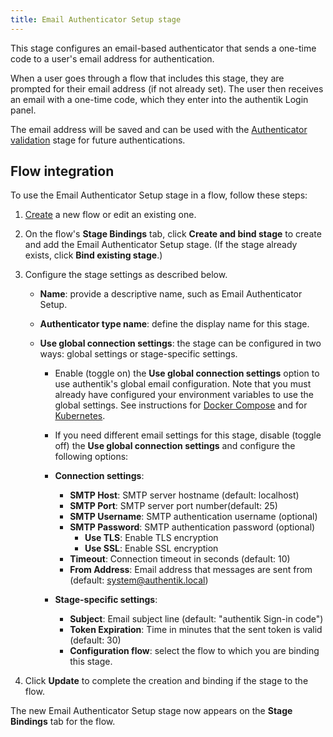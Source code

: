 ```yaml
---
title: Email Authenticator Setup stage
---
```


This stage configures an email-based authenticator that sends a one-time code to a user's email address for authentication.

When a user goes through a flow that includes this stage, they are prompted for their email address (if not already set). The user then receives an email with a one-time code, which they enter into the authentik Login panel.

The email address will be saved and can be used with the [Authenticator validation](../authenticator_validate/index.md) stage for future authentications.

## Flow integration

To use the Email Authenticator Setup stage in a flow, follow these steps:

1. [Create](../../flow/index.md#create-a-custom-flow) a new flow or edit an existing one.
2. On the flow's **Stage Bindings** tab, click **Create and bind stage** to create and add the Email Authenticator Setup stage. (If the stage already exists, click **Bind existing stage**.)
3. Configure the stage settings as described below.

    - **Name**: provide a descriptive name, such as Email Authenticator Setup.
    - **Authenticator type name**: define the display name for this stage.
    - **Use global connection settings**: the stage can be configured in two ways: global settings or stage-specific settings.

        - Enable (toggle on) the **Use global connection settings** option to use authentik's global email configuration. Note that you must already have configured your environment variables to use the global settings. See instructions for [Docker Compose](../../../../install-config/install/docker-compose#email-configuration-optional-but-recommended) and for [Kubernetes](../../../../install-config/install/kubernetes#optional-step-configure-global-email-credentials).

        - If you need different email settings for this stage, disable (toggle off) the **Use global connection settings** and configure the following options:

        - **Connection settings**:

            - **SMTP Host**: SMTP server hostname (default: localhost)
            - **SMTP Port**: SMTP server port number(default: 25)
            - **SMTP Username**: SMTP authentication username (optional)
            - **SMTP Password**: SMTP authentication password (optional)
                - **Use TLS**: Enable TLS encryption
                - **Use SSL**: Enable SSL encryption
            - **Timeout**: Connection timeout in seconds (default: 10)
            - **From Address**: Email address that messages are sent from (default: system@authentik.local)

        - **Stage-specific settings**:

            - **Subject**: Email subject line (default: "authentik Sign-in code")
            - **Token Expiration**: Time in minutes that the sent token is valid (default: 30)
            - **Configuration flow**: select the flow to which you are binding this stage.

4. Click **Update** to complete the creation and binding if the stage to the flow.

The new Email Authenticator Setup stage now appears on the **Stage Bindings** tab for the flow.
